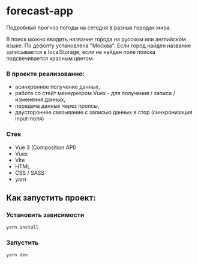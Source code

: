 # forecast-app

Подробный прогноз погоды на сегодня в разных городах мира.

В поиск можно вводить название города на русском или английском языке. По дефолту установлена "Москва".
Если город найден название записывается в localStorage, если не найден поле поиска подсвечивается красным цветом.

### В проекте реализованно:
* асинхронное получение данных,
* работа со стейт менеджером Vuex - для получения / записи / изменения данных,
* передача данных через пропсы,
* двустороннее связывание с записью данных в стор (синхронизация input-поля)


### Стек

* Vue 3 (Composition API)
* Vuex
* Vite
* HTML
* CSS / SASS
* yarn


## Как запустить проект:
### Установить зависимости

```sh
yarn install
```

### Запустить

```sh
yarn dev
```
